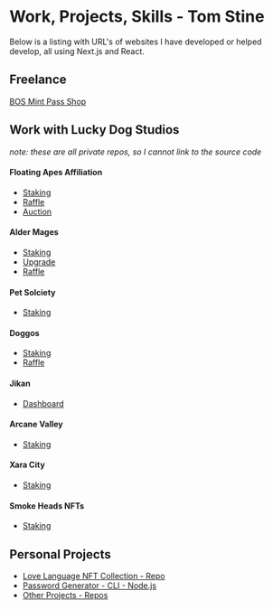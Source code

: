 # Work, Projects, Skills - Tom Stine

Below is a listing with URL's of websites I have developed or helped develop, all using Next.js and React.

## Freelance

[BOS Mint Pass Shop](https://bos-store.vercel.app/)

## Work with Lucky Dog Studios

*note: these are all private repos, so I cannot link to the source code*

#### Floating Apes Affiliation
- [Staking](https://floating-apes-staking.vercel.app/)
- [Raffle](https://floating-apes-raffle.vercel.app/)
- [Auction](https://floating-apes-auctions.vercel.app/#/)

#### Alder Mages
- [Staking](https://staking.aldermages.dev/)
- [Upgrade](http://upgrades.aldermages.com/)
- [Raffle](https://raffles.aldermages.dev/)

#### Pet Solciety 
- [Staking](https://pet-solciety-staking.vercel.app/)

#### Doggos
- [Staking](https://www.doggos.dog/)
- [Raffle](https://raffles.doggos.dog/)

#### Jikan 
- [Dashboard](https://jikan-dashboard.vercel.app/)

#### Arcane Valley
- [Staking](https://staking.arcanevalleyproject.com/)

#### Xara City
- [Staking](https://xara-city-staking.vercel.app/)

#### Smoke Heads NFTs
- [Staking](https://smoke-heads-staking.vercel.app/)

## Personal Projects
- [Love Language NFT Collection - Repo](https://github.com/13zebras/lovelang-nft-collection-polygon)
- [Password Generator - CLI - Node.js](https://github.com/13zebras/passgen-secure-cli)
- [Other Projects - Repos](https://github.com/13zebras?tab=repositories)

